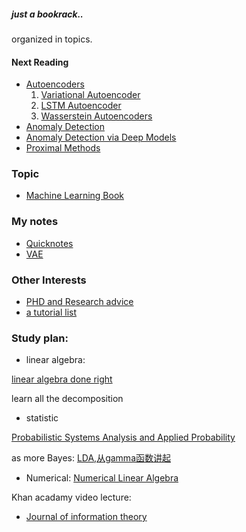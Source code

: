 ##### just a bookrack..

organized in topics.

#### Next Reading

* [Autoencoders](https://github.com/zc8340311/Bookrack-of-East-Kingdoms/tree/master/4Deep%20Learning%20General/1Autoencoders)
    1. [Variational Autoencoder](https://github.com/zc8340311/Bookrack-of-East-Kingdoms/blob/master/4Deep%20Learning%20General/1Autoencoders/Tutorial%20on%20Variational%20Autoencoders.pdf)
    2. [LSTM Autoencoder](https://github.com/zc8340311/Bookrack-of-East-Kingdoms/blob/master/4Deep%20Learning%20General/1Autoencoders/LSTM%20based%20Encoder%20Decoder%20for%20Multi-sensor%20Anomaly%20Detection.pdf)
    3. [Wasserstein Autoencoders](https://github.com/zc8340311/Bookrack-of-East-Kingdoms/blob/master/4Deep%20Learning%20General/1Autoencoders/Wasserstein%20Autoencoders.pdf)
* [Anomaly Detection](https://github.com/zc8340311/Bookrack-of-East-Kingdoms/tree/master/2Anomaly%20Detection%20General)
* [Anomaly Detection via Deep Models](https://github.com/zc8340311/Bookrack-of-East-Kingdoms/tree/master/3Anomaly%20Detection%20with%20Deep%20Learning)
* [Proximal Methods](https://github.com/zc8340311/Bookrack-of-East-Kingdoms/tree/master5More%20Math%20and%20Theory/Numerical%20Optimization/Proximal%20Algorithms.pdf)
### Topic
* [Machine Learning Book](https://github.com/zc8340311/Bookrack-of-East-Kingdoms/tree/master/1MachineLearning/Introduction%20to%20Machine%20Learning_3rd_edition.pdf)


### My notes
  
  * [Quicknotes](https://github.com/zc8340311/Bookrack-of-East-Kingdoms/tree/master/QuickNotes.txt)
  * [VAE](https://github.com/zc8340311/Bookrack-of-East-Kingdoms/tree/master/VAE.md) 
  
### Other Interests

* [PHD and Research advice](https://www.cs.jhu.edu/~jason/advice/)
* [a tutorial list](https://www.cs.jhu.edu/~jason/tutorials/)

### Study plan:
* linear algebra:

[linear algebra done right](https://github.com/zc8340311/Bookrack-of-East-Kingdoms/tree/master/5More%20Math%20and%20Theory/Linear%20Algebra/Linear%20Algebra%20Done%20Right.pdf)

learn all the decomposition

* statistic

[Probabilistic Systems Analysis and Applied Probability](https://www.youtube.com/playlist?list=PLPVRBhLWeOEgfLm4TotiikGe22dl-eFaK)

as more Bayes: [LDA,从gamma函数讲起](https://github.com/zc8340311/Bookrack-of-East-Kingdoms/tree/master/5More%20Math%20and%20Theory/Probability%20and%20Stats/LDA数学八卦.pdf)

* Numerical:
    [Numerical Linear Algebra](https://github.com/fastai/numerical-linear-algebra)

Khan acadamy video lecture:

* [Journal of information theory](https://www.khanacademy.org/computing/computer-science/informationtheory) 
  


  